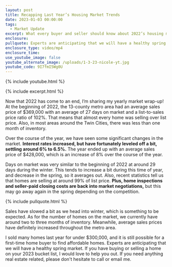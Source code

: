 ```yaml
---
layout: post
title: Recapping Last Year’s Housing Market Trends
date: 2023-01-03 00:00:00
tags:
  - Market Update
excerpt: What every buyer and seller should know about 2022’s housing market.
enclosure:
pullquote: Experts are anticipating that we will have a healthy spring market.
enclosure_type: video/mp4
enclosure_time:
use_youtube_image: false
youtube_alternate_image: /uploads/1-3-23-nicole-yt.jpg
youtube_code: 9I7fmI5Wg0U
---
```

{% include youtube.html %}

{% include excerpt.html %}

Now that 2022 has come to an end, I’m sharing my yearly market wrap-up\! At the beginning of 2022, the 13-county metro area had an average sales price of $369,000 with an average of 27 days on market and a list-to-sales price ratio of 102%. That means that almost every home was selling over list price. Also, in most areas around the Twin Cities, there was less than one month of inventory.&nbsp;

Over the course of the year, we have seen some significant changes in the market. **Interest rates increased, but have fortunately leveled off a bit, settling around 6% to 6.5%.** The year ended up with an average sales price of $428,000, which is an increase of 8% over the course of the year.&nbsp;

Days on market was very similar to the beginning of 2022 at around 29 days during the winter. This tends to increase a bit during this time of year, and decrease in the spring, so it averages out. Also, recent statistics tell us that homes are selling at around 99% of list price. **Plus, home inspections and seller-paid closing costs are back into market negotiations,** but this may go away again in the spring depending on the competition.

{% include pullquote.html %}

Sales have slowed a bit as we head into winter, which is something to be expected. As for the number of homes on the market, we currently have around two to three months of inventory. Meanwhile, average sales prices have definitely increased throughout the metro area.

I sold many homes last year for under $300,000, and it is still possible for a first-time home buyer to find affordable homes. Experts are anticipating that we will have a healthy spring market. If you have buying or selling a home on your 2023 bucket list, I would love to help you out. If you need anything real estate related, please don't hesitate to call or email me.